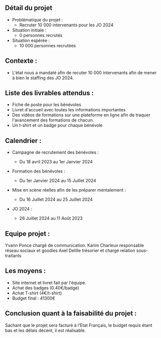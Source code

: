 ## Détail du projet

- Problématique du projet : 
	- Recruter 10 000 intervenants pour les JO 2024
- Situation initiale :
	- 0 personnes recrutés
- Situation espérée : 
	- 10 000 personnes recrutées

## Contexte :

- L'état nous a mandaté afin de recuter 10 000 intervenants afin de mener à bien le staffing des JO 2024.

## Liste des livrables attendus :

- Fiche de poste pour les bénévoles
- Livret d'accueil avec toutes les informations importantes
- Des vidéos de formations sur une plateforme en ligne afin de traquer l'avancement des formations de chacun.
- Un t-shirt et un badge pour chaque bénévole

## Calendrier :

- Campagne de recrutement des bénévoles :
	- Du 18 avril 2023 au 1er Janvier 2024

- Formation des bénévoles :
	- Du 1er Janvier 2024 au 15 Juillet 2024

- Mise en scène réelles afin de les préparer mentalement :
	- Du 16 Juillet 2024 au 25 Juillet 2024

- JO 2024 : 
	- 26 Juillet 2024 au 11 Août 2023

## Equipe projet :

Yvann Ponce chargé de communication.
Karim Charleux responsable réseau sociaux et goodies
Axel Delille trésorier et chargé relation sous-traitants

## Les moyens :

- Site internet et livret fait par l'équipe.
- Achat des badges (0.40€/badge)
- Achat T-shirt (4€/t-shirt)
- Budget final : 41300€

## Conclusion quant à la faisabilité du projet :

Sachant que le projet sera facturé à l'Etat Français, le budget requis étant bas et les délais décent, il est réalisable.